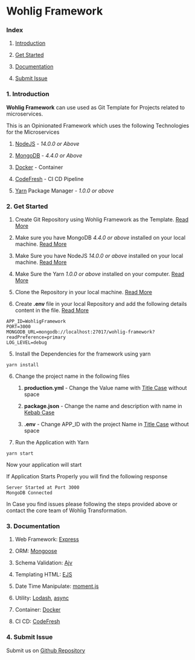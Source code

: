# Wohlig Framework

### Index

1. [Introduction](#introduction)

2. [Get Started](#get-started)

3. [Documentation](#documentation)

4. [Submit Issue](https://github.com/wohlig/wohligFramework/issues)

### 1. Introduction <a name="introduction"></a>

**Wohlig Framework** can use used as Git Template for Projects related to microservices.

This is an Opinionated Framework which uses the following Technologies for the Microservices

1. [NodeJS](https://nodejs.org) - _14.0.0 or Above_

2. [MongoDB](www.mongodb.com/try/download/community) - _4.4.0 or Above_

3. [Docker](https://www.docker.com/) - Container

4. [CodeFresh](https://codefresh.io) - CI CD Pipeline

5. [Yarn](https://yarnpkg.com/) Package Manager - _1.0.0 or above_

### 2. Get Started <a name="get-started"></a>

1. Create Git Repository using Wohlig Framework as the Template. [Read More](https://docs.github.com/en/github/creating-cloning-and-archiving-repositories/creating-a-repository-from-a-template)

2. Make sure you have MongoDB _4.4.0 or above_ installed on your local machine. [Read More](https://docs.mongodb.com/manual/installation/)

3. Make Sure you have NodeJS _14.0.0 or above_ installed on your local machine. [Read More](https://nodejs.org/en/)

4. Make Sure the Yarn _1.0.0 or above_ installed on your computer. [Read More ](https://yarnpkg.com)

5. Clone the Repository in your local machine. [Read More](https://docs.github.com/en/github/creating-cloning-and-archiving-repositories/cloning-a-repository)

6. Create **.env** file in your local Repository and add the following details content in the file. [Read More](https://www.npmjs.com/package/dotenv)

```shell
APP_ID=WohligFramework
PORT=3000
MONGODB_URL=mongodb://localhost:27017/wohlig-framework?readPreference=primary
LOG_LEVEL=debug
```

5. Install the Dependencies for the framework using yarn

```shell
yarn install
```

6. Change the project name in the following files

    1. **production.yml** - Change the Value name with [Title Case](https://www.grammar-monster.com/lessons/capital_letters_title_case.htm) without space

    2. **package.json** - Change the name and description with name in [Kebab Case](https://wiki.c2.com/?KebabCase)

    3. **.env** - Change APP_ID with the project Name in [Title Case](https://www.grammar-monster.com/lessons/capital_letters_title_case.htm) without space

7. Run the Application with Yarn

```shell
yarn start
```

Now your application will start

If Application Starts Properly you will find the following response

```shell
Server Started at Port 3000
MongoDB Connected
```

In Case you find issues please following the steps provided above or contact the core team of Wohlig Transformation.

### 3. Documentation <a name="documentation"></a>

1. Web Framework: [Express](https://expressjs.com)

2. ORM: [Mongoose](https://mongoosejs.com)

3. Schema Validation: [Ajv](https://ajv.js.org)

4. Templating HTML: [EJS](https://ejs.co)

5. Date Time Manipulate: [moment.js](https://momentjs.com)

6. Utility: [Lodash](https://lodash.com), [async](https://caolan.github.io/async/v3/)

7. Container: [Docker](https://www.docker.com/)

8. CI CD: [CodeFresh](https://codefresh.io)

### 4. Submit Issue

Submit us on [Github Repository](https://github.com/wohlig/wohligFramework/issues)
